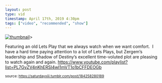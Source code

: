 ```yaml
---
layout: post
type: vid
timestamp: April 17th, 2019 4:30pm
tags: ["video", "recommended", "show"]
---
```

[![thumbnail](http://i3.ytimg.com/vi/cjQrC5yB_aA/hqdefault.jpg)](https://www.youtube.com/watch?v=cjQrC5yB_aA)>
    
Featuring an old Lets Play that we always watch when we want comfort. 
I have a hard time paying attention to a lot of Lets Plays, but Zergem’s leadership and Shadow of Destiny’s excellent time-voluted plot are pleasing to watch again and again.
<a href="https://www.youtube.com/playlist?list=PL7GvZV4nKhERSI4wI1mVT1o1bCFFDEOGb" target="_blank">https://www.youtube.com/playlist?list=PL7GvZV4nKhERSI4wI1mVT1o1bCFFDEOGb</a><br/>
 
  
<small>source: https://saturdayxiii.tumblr.com/post/184258280189</small>